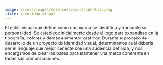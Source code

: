```yaml
---
image: assets/images/services/visual-identity.png
title: Identidad visual
---
```

El estilo visual que define como una marca se identifica y transmite su personalidad. Se establece inicialmente desde el logo para expandirse en la tipografía, colores y demás elementos gráficos. Durante el proceso de desarrollo de un proyecto de identidad visual, determinamos cuál debería ser el lenguaje que mejor conecte con una audiencia definida, y nos encargamos de crear las bases para mantener una marca coherente en todas sus comunicaciones.
